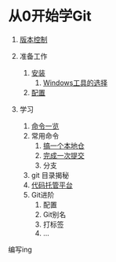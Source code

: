 # 从0开始学Git

1. [版本控制](File/1-1版本控制简单介绍.md)

1. 准备工作
   1. [安装](File/2-1Git的安装.md)
      1. [Windows工具的选择](File/2-1-1Windows工具的选择.md)
   2. [配置](File/2-2必须的配置.md)

1. 学习
   1. [命令一览](File/3-1命令一览.md)
   2. 常用命令
      1. [搞一个本地仓](File/3-1搞一个本地仓.md)
      2. [完成一次提交](File/3-2-2完成一次提交.md)
      3. 分支
   3. git 目录揭秘
   4. [代码托管平台](File/3-4-1代码托管平台.md)
   5. Git进阶
      1. 配置
      2. Git别名
      3. 打标签
      4. ...

编写ing